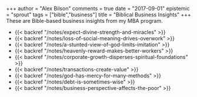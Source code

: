 +++
author = "Alex Bilson"
comments = true
date = "2017-09-01"
epistemic = "sprout"
tags = ["bible","business"]
title = "Biblical Business Insights"
+++
These are Bible-based business insights from my MBA program.

- {{< backref "/notes/expect-divine-strength-and-miracles" >}}
- {{< backref "/notes/loss-of-social-meaning-drives-overwork" >}}
- {{< backref "/notes/a-stunted-view-of-god-limits-imitation" >}}
- {{< backref "/notes/heavenly-reward-makes-better-workers" >}}
- {{< backref "/notes/corporate-growth-disperses-spiritual-foundations" >}}
- {{< backref "/notes/transactions-create-value" >}}
- {{< backref "/notes/god-has-mercy-for-many-methods" >}}
- {{< backref "/notes/debt-is-sometimes-wise" >}}
- {{< backref "/notes/business-perspective-affects-the-poor" >}}
